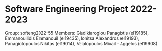 # Software Engineering Project 2022-2023

Group: softeng2022-55
Members: 
Giadikiaroglou Panagiotis (el19185),
Emmanouilidis Emmanouil (el19435),
Ionitsa Alexandros (el19193),
Panagiotopoulos Nikitas (el19014),
Velalopoulos Mixail - Aggelos (el19908)
